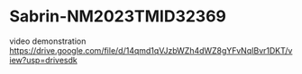# Sabrin-NM2023TMID32369
video demonstration
https://drive.google.com/file/d/14qmd1qVJzbWZh4dWZ8gYFvNqIBvr1DKT/view?usp=drivesdk
